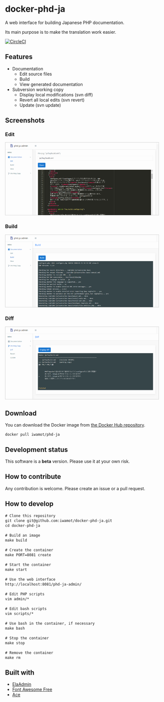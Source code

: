 # docker-phd-ja

A web interface for building Japanese PHP documentation.

Its main purpose is to make the translation work easier.

[![CircleCI](https://circleci.com/gh/iwamot/docker-phd-ja/tree/master.svg?style=svg)](https://circleci.com/gh/iwamot/docker-phd-ja/tree/master)

## Features

- Documentation
  - Edit source files
  - Build
  - View generated documentation
- Subversion working copy
  - Display local modifications (svn diff)
  - Revert all local edits (svn revert)
  - Update (svn update)

## Screenshots

### Edit

![Edit](https://raw.githubusercontent.com/iwamot/docker-phd-ja/master/screenshots/edit.png)

### Build

![Build](https://raw.githubusercontent.com/iwamot/docker-phd-ja/master/screenshots/build.png)

### Diff

![Diff](https://raw.githubusercontent.com/iwamot/docker-phd-ja/master/screenshots/diff.png)

## Download

You can download the Docker image from [the Docker Hub repository](https://hub.docker.com/r/iwamot/phd-ja/).

```
docker pull iwamot/phd-ja
```

## Development status

This software is a **beta** version. Please use it at your own risk.

## How to contribute

Any contribution is welcome. Please create an issue or a pull request.

## How to develop

```
# Clone this repository
git clone git@github.com:iwamot/docker-phd-ja.git
cd docker-phd-ja

# Build an image
make build

# Create the container
make PORT=8081 create

# Start the container
make start

# Use the web interface
http://localhost:8081/phd-ja-admin/

# Edit PHP scripts
vim admin/*

# Edit bash scripts
vim scripts/*

# Use bash in the container, if necessary
make bash

# Stop the container
make stop

# Remove the container
make rm
```

## Built with

- [ElaAdmin](https://github.com/puikinsh/ElaAdmin)
- [Font Awesome Free](https://github.com/FortAwesome/Font-Awesome)
- [Ace](https://github.com/ajaxorg/ace-builds)

